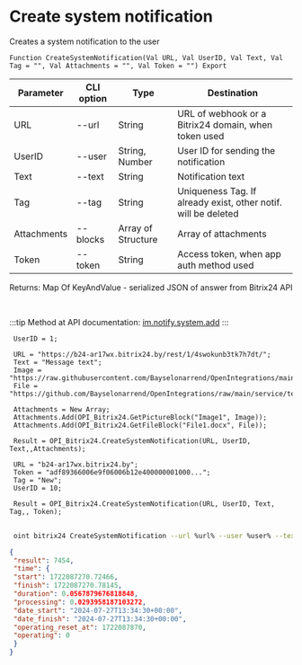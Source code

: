 ﻿---
sidebar_position: 2
---

# Create system notification
 Creates a system notification to the user



`Function CreateSystemNotification(Val URL, Val UserID, Val Text, Val Tag = "", Val Attachments = "", Val Token = "") Export`

 | Parameter | CLI option | Type | Destination |
 |-|-|-|-|
 | URL | --url | String | URL of webhook or a Bitrix24 domain, when token used |
 | UserID | --user | String, Number | User ID for sending the notification |
 | Text | --text | String | Notification text |
 | Tag | --tag | String | Uniqueness Tag. If already exist, other notif. will be deleted |
 | Attachments | --blocks | Array of Structure | Array of attachments |
 | Token | --token | String | Access token, when app auth method used |

 
 Returns: Map Of KeyAndValue - serialized JSON of answer from Bitrix24 API

<br/>

:::tip
Method at API documentation: [im.notify.system.add](https://dev.1c-bitrix.ru/learning/course/index.php?COURSE_ID=93&LESSON_ID=12131)
:::
<br/>


```bsl title="Code example"
 UserID = 1;
 
 URL = "https://b24-ar17wx.bitrix24.by/rest/1/4swokunb3tk7h7dt/";
 Text = "Message text";
 Image = "https://raw.githubusercontent.com/Bayselonarrend/OpenIntegrations/main/service/test_data/picture.jpg";
 File = "https://github.com/Bayselonarrend/OpenIntegrations/raw/main/service/test_data/document.docx";
 
 Attachments = New Array;
 Attachments.Add(OPI_Bitrix24.GetPictureBlock("Image1", Image));
 Attachments.Add(OPI_Bitrix24.GetFileBlock("File1.docx", File));
 
 Result = OPI_Bitrix24.CreateSystemNotification(URL, UserID, Text,,Attachments);
 
 URL = "b24-ar17wx.bitrix24.by";
 Token = "adf89366006e9f06006b12e400000001000...";
 Tag = "New";
 UserID = 10;
 
 Result = OPI_Bitrix24.CreateSystemNotification(URL, UserID, Text, Tag,, Token);
```
	


```sh title="CLI command example"
 
 oint bitrix24 CreateSystemNotification --url %url% --user %user% --text %text% --tag %tag% --blocks %blocks% --token %token%

```

```json title="Result"
{
 "result": 7454,
 "time": {
 "start": 1722087270.72466,
 "finish": 1722087270.78145,
 "duration": 0.0567879676818848,
 "processing": 0.0293958187103272,
 "date_start": "2024-07-27T13:34:30+00:00",
 "date_finish": "2024-07-27T13:34:30+00:00",
 "operating_reset_at": 1722087870,
 "operating": 0
 }
}
```
